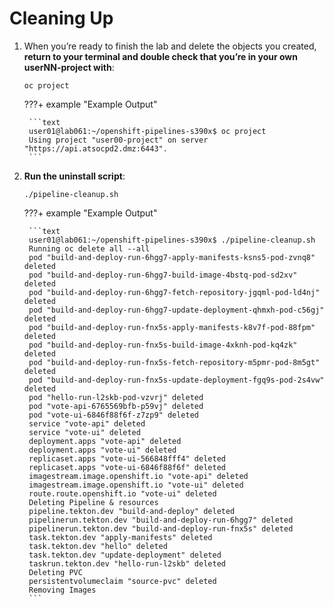 # Cleaning Up

1. When you’re ready to finish the lab and delete the objects you created, **return to your terminal and double check that you’re in your own userNN-project with**:

    ```text
    oc project
    ```

    ???+ example "Example Output"

        ```text
        user01@lab061:~/openshift-pipelines-s390x$ oc project
        Using project "user00-project" on server "https://api.atsocpd2.dmz:6443".
        ```

1. **Run the uninstall script**:

    ```text
    ./pipeline-cleanup.sh
    ```

    ???+ example "Example Output"

        ```text
        user01@lab061:~/openshift-pipelines-s390x$ ./pipeline-cleanup.sh
        Running oc delete all --all
        pod "build-and-deploy-run-6hgg7-apply-manifests-ksns5-pod-zvnq8" deleted
        pod "build-and-deploy-run-6hgg7-build-image-4bstq-pod-sd2xv" deleted
        pod "build-and-deploy-run-6hgg7-fetch-repository-jgqml-pod-ld4nj" deleted
        pod "build-and-deploy-run-6hgg7-update-deployment-qhmxh-pod-c56gj" deleted
        pod "build-and-deploy-run-fnx5s-apply-manifests-k8v7f-pod-88fpm" deleted
        pod "build-and-deploy-run-fnx5s-build-image-4xknh-pod-kq4zk" deleted
        pod "build-and-deploy-run-fnx5s-fetch-repository-m5pmr-pod-8m5gt" deleted
        pod "build-and-deploy-run-fnx5s-update-deployment-fgq9s-pod-2s4vw" deleted
        pod "hello-run-l2skb-pod-vzvrj" deleted
        pod "vote-api-6765569bfb-p59vj" deleted
        pod "vote-ui-6846f88f6f-z7zp9" deleted
        service "vote-api" deleted
        service "vote-ui" deleted
        deployment.apps "vote-api" deleted
        deployment.apps "vote-ui" deleted
        replicaset.apps "vote-ui-566848fff4" deleted
        replicaset.apps "vote-ui-6846f88f6f" deleted
        imagestream.image.openshift.io "vote-api" deleted
        imagestream.image.openshift.io "vote-ui" deleted
        route.route.openshift.io "vote-ui" deleted
        Deleting Pipeline & resources
        pipeline.tekton.dev "build-and-deploy" deleted
        pipelinerun.tekton.dev "build-and-deploy-run-6hgg7" deleted
        pipelinerun.tekton.dev "build-and-deploy-run-fnx5s" deleted
        task.tekton.dev "apply-manifests" deleted
        task.tekton.dev "hello" deleted
        task.tekton.dev "update-deployment" deleted
        taskrun.tekton.dev "hello-run-l2skb" deleted
        Deleting PVC
        persistentvolumeclaim "source-pvc" deleted
        Removing Images
        ```
